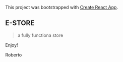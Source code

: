 This project was bootstrapped with [Create React App](https://github.com/facebook/create-react-app).

## E-STORE

> a fully functiona store

Enjoy!

Roberto
